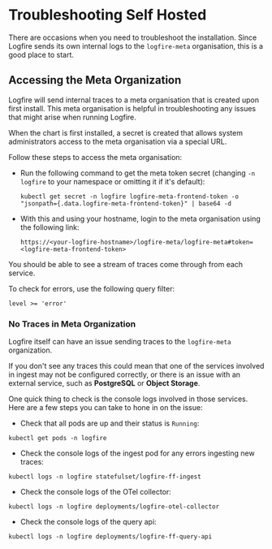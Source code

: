 # Troubleshooting Self Hosted

There are occasions when you need to troubleshoot the installation.  Since Logfire sends its own internal logs to the `logfire-meta` organisation, this is a good place to start.

## Accessing the Meta Organization

Logfire will send internal traces to a meta organisation that is created upon first install.   This meta organisation is helpful in troubleshooting any issues that might arise when running Logfire.

When the chart is first installed, a secret is created that allows system administrators access to the meta organisation via a special URL.

Follow these steps to access the meta organisation:

* Run the following command to get the meta token secret (changing `-n logfire` to your namespace or omitting it if it's default):
  ```
  kubectl get secret -n logfire logfire-meta-frontend-token -o "jsonpath={.data.logfire-meta-frontend-token}" | base64 -d
  ```
* With this and using your hostname, login to the meta organisation using the following link:
  ```
  https://<your-logfire-hostname>/logfire-meta/logfire-meta#token=<logfire-meta-frontend-token>
  ```

You should be able to see a stream of traces come through from each service.

To check for errors, use the following query filter:

```
level >= 'error'
```

### No Traces in Meta Organization

Logfire itself can have an issue sending traces to the `logfire-meta` organization.

If you don't see any traces this could mean that one of the services involved in ingest may not be configured correctly, or there is an issue with an external service, such as **PostgreSQL** or **Object Storage**.

One quick thing to check is the console logs involved in those services.  Here are a few steps you can take to hone in on the issue:

* Check that all pods are up and their status is `Running`:
 ```
 kubectl get pods -n logfire
 ```
* Check the console logs of the ingest pod for any errors ingesting new traces:
 ```
 kubectl logs -n logfire statefulset/logfire-ff-ingest
 ```
* Check the console logs of the OTel collector:
 ```
 kubectl logs -n logfire deployments/logfire-otel-collector
 ```
* Check the console logs of the query api:
 ```
 kubectl logs -n logfire deployments/logfire-ff-query-api
 ```
